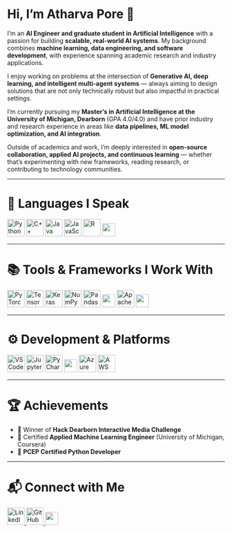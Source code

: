 # Hi, I’m Atharva Pore 👋

I’m an **AI Engineer and graduate student in Artificial Intelligence** with a passion for building **scalable, real-world AI systems**. My background combines **machine learning, data engineering, and software development**, with experience spanning academic research and industry applications.

I enjoy working on problems at the intersection of **Generative AI, deep learning, and intelligent multi-agent systems** — always aiming to design solutions that are not only technically robust but also impactful in practical settings.

I’m currently pursuing my **Master’s in Artificial Intelligence at the University of Michigan, Dearborn** (GPA 4.0/4.0) and have prior industry and research experience in areas like **data pipelines, ML model optimization, and AI integration**.

Outside of academics and work, I’m deeply interested in **open-source collaboration, applied AI projects, and continuous learning** — whether that’s experimenting with new frameworks, reading research, or contributing to technology communities.

---

# 🚀 Languages I Speak

<p align="left">
  <img src="https://cdn.jsdelivr.net/gh/devicons/devicon/icons/python/python-original.svg" height="40" alt="Python" />
  <img src="https://cdn.jsdelivr.net/gh/devicons/devicon/icons/cplusplus/cplusplus-original.svg" height="40" alt="C++" />
  <img src="https://cdn.jsdelivr.net/gh/devicons/devicon/icons/java/java-original.svg" height="40" alt="Java" />
  <img src="https://cdn.jsdelivr.net/gh/devicons/devicon/icons/javascript/javascript-original.svg" height="40" alt="JavaScript" />
  <img src="https://cdn.jsdelivr.net/gh/devicons/devicon/icons/r/r-original.svg" height="40" alt="R" />
  <img src="https://img.shields.io/badge/-SQL-lightgrey?logo=postgresql&logoColor=white" height="30" />
</p>

---

# 📚 Tools & Frameworks I Work With

<p align="left">
  <img src="https://cdn.jsdelivr.net/gh/devicons/devicon/icons/pytorch/pytorch-original.svg" height="40" alt="PyTorch"/>
  <img src="https://cdn.jsdelivr.net/gh/devicons/devicon/icons/tensorflow/tensorflow-original.svg" height="40" alt="TensorFlow"/>
  <img src="https://cdn.jsdelivr.net/gh/devicons/devicon/icons/keras/keras-original.svg" height="40" alt="Keras"/>
  <img src="https://cdn.jsdelivr.net/gh/devicons/devicon/icons/numpy/numpy-original.svg" height="40" alt="NumPy"/>
  <img src="https://cdn.jsdelivr.net/gh/devicons/devicon/icons/pandas/pandas-original.svg" height="40" alt="Pandas"/>
  <img src="https://img.shields.io/badge/-ScikitLearn-F7931E?logo=scikitlearn&logoColor=white" height="30"/>
  <img src="https://cdn.jsdelivr.net/gh/devicons/devicon/icons/apache/apache-original.svg" height="40" alt="Apache Spark"/>
  <img src="https://img.shields.io/badge/-Dask-FF9900?logo=dask&logoColor=white" height="30"/>
</p>

---

# ⚙️ Development & Platforms

<p align="left">
  <img src="https://cdn.jsdelivr.net/gh/devicons/devicon/icons/vscode/vscode-original.svg" height="40" alt="VSCode"/>
  <img src="https://cdn.jsdelivr.net/gh/devicons/devicon/icons/jupyter/jupyter-original.svg" height="40" alt="Jupyter"/>
  <img src="https://cdn.jsdelivr.net/gh/devicons/devicon/icons/pycharm/pycharm-original.svg" height="40" alt="PyCharm"/>
  <img src="https://img.shields.io/badge/-Colab-F9AB00?logo=googlecolab&logoColor=white" height="30"/>
  <img src="https://cdn.jsdelivr.net/gh/devicons/devicon/icons/azure/azure-original.svg" height="40" alt="Azure"/>
  <img src="https://cdn.jsdelivr.net/gh/devicons/devicon/icons/amazonwebservices/amazonwebservices-original.svg" height="40" alt="AWS"/>
</p>

---

# 🏆 Achievements

- 🥇 Winner of **Hack Dearborn Interactive Media Challenge**
- 📜 Certified **Applied Machine Learning Engineer** (University of Michigan, Coursera)
- 🐍 **PCEP Certified Python Developer**

---

# 📬 Connect with Me

<p align="left">
  <a href="https://www.linkedin.com/in/atharva-pore" target="_blank">
    <img src="https://cdn.jsdelivr.net/gh/devicons/devicon/icons/linkedin/linkedin-original.svg" height="40" alt="LinkedIn"/>
  </a>
  <a href="https://github.com/AtharvaPore01" target="_blank">
    <img src="https://cdn.jsdelivr.net/gh/devicons/devicon/icons/github/github-original.svg" height="40" alt="GitHub"/>
  </a>
  <a href="mailto:atharva@umich.edu">
    <img src="https://img.shields.io/badge/-Email-red?logo=gmail&logoColor=white" height="30"/>
  </a>
</p>
